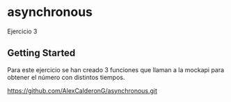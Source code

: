 # asynchronous

Ejercicio 3

## Getting Started

Para este ejercicio se han creado 3 funciones que llaman a la mockapi para obtener el número
con distintos tiempos.

https://github.com/AlexCalderonG/asynchronous.git